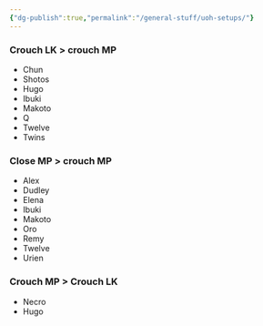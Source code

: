 ```yaml
---
{"dg-publish":true,"permalink":"/general-stuff/uoh-setups/"}
---
```


### Crouch LK > crouch MP
- Chun
- Shotos
- Hugo
- Ibuki
- Makoto
- Q
- Twelve
- Twins
### Close MP > crouch MP
- Alex
- Dudley
- Elena
- Ibuki
- Makoto
- Oro
- Remy
- Twelve
- Urien
### Crouch MP > Crouch LK
- Necro
- Hugo